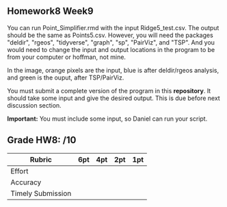 ## Homework8 Week9

You can run Point_Simplifier.rmd with the input Ridge5_test.csv. The output should be the same as Points5.csv.
However, you will need the packages "deldir", "rgeos", "tidyverse", "graph", "sp", "PairViz", and "TSP". And you would need to change the input and output locations in the program to be from your computer or hoffman, not mine.

In the image, orange pixels are the input, blue is after deldir/rgeos analysis, and green is the ouput, after TSP/PairViz.  
  
  
  
  
  
  
    
You must submit a complete version of the program in this **repository**. 
It should take some input and give the desired output.
This is due before next discussion section.

**Important:** You must include some input, so Daniel can run your script.  

## Grade HW8: /10

| **Rubric** | **6pt** | **4pt** | **2pt** | **1pt** |
| --- | ---| --- | --- | --- |
| Effort | | | | |
| Accuracy | | | | |
| Timely Submission | | | | |
